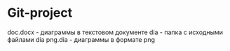 # Git-project
doc.docx - диаграммы в текстовом документе 
dia - папка с исходными файлами dia
png.dia - диаграммы в формате png
